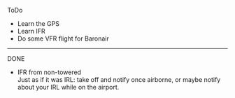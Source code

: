 ToDo  
  
* Learn the GPS
* Learn IFR
* Do some VFR flight for Baronair  

******************************************
DONE  

* IFR from non-towered  
Just as if it was IRL: take off and notify once airborne, or maybe notify about your IRL while on the airport.

